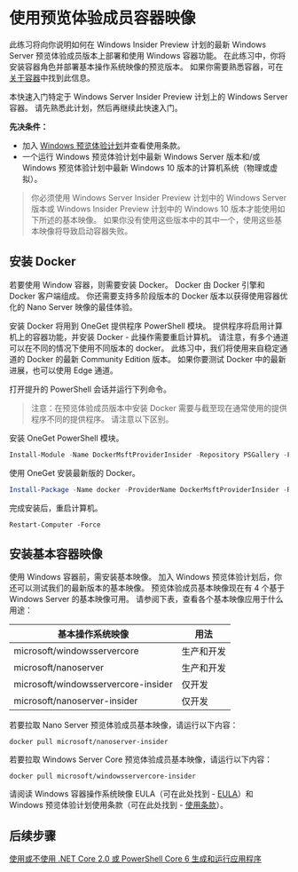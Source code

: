 # <a name="using-insider-container-images"></a>使用预览体验成员容器映像

此练习将向你说明如何在 Windows Insider Preview 计划的最新 Windows Server 预览体验成员版本上部署和使用 Windows 容器功能。 在此练习中，你将安装容器角色并部署基本操作系统映像的预览版本。 如果你需要熟悉容器，可在[关于容器](../about/index.md)中找到此信息。

本快速入门特定于 Windows Server Insider Preview 计划上的 Windows Server 容器。 请先熟悉此计划，然后再继续此快速入门。

**先决条件：**

- 加入 [Windows 预览体验计划](https://insider.windows.com/GettingStarted)并查看使用条款。
- 一个运行 Windows 预览体验计划中最新 Windows Server 版本和/或 Windows 预览体验计划中最新 Windows 10 版本的计算机系统（物理或虚拟）。

>你必须使用 Windows Server Insider Preview 计划中的 Windows Server 版本或 Windows Insider Preview 计划中的 Windows 10 版本才能使用如下所述的基本映像。 如果你没有使用这些版本中的其中一个，使用这些基本映像将导致启动容器失败。

## <a name="install-docker"></a>安装 Docker
若要使用 Window 容器，则需要安装 Docker。 Docker 由 Docker 引擎和 Docker 客户端组成。 你还需要支持多阶段版本的 Docker 版本以获得使用容器优化的 Nano Server 映像的最佳体验。

安装 Docker 将用到 OneGet 提供程序 PowerShell 模块。 提供程序将启用计算机上的容器功能，并安装 Docker - 此操作需要重启计算机。 请注意，有多个通道可以在不同的情况下使用不同版本的 docker。 此练习中，我们将使用来自稳定通道的 Docker 的最新 Community Edition 版本。 如果你要测试 Docker 中的最新进展，也可以使用 Edge 通道。

打开提升的 PowerShell 会话并运行下列命令。

>注意：在预览体验成员版本中安装 Docker 需要与截至现在通常使用的提供程序不同的提供程序。 请注意以下区别。

安装 OneGet PowerShell 模块。
```powershell
Install-Module -Name DockerMsftProviderInsider -Repository PSGallery -Force
```
使用 OneGet 安装最新版的 Docker。
```powershell
Install-Package -Name docker -ProviderName DockerMsftProviderInsider -RequiredVersion 17.06.0-ce
```
完成安装后，重启计算机。
```
Restart-Computer -Force
```

## <a name="install-base-container-image"></a>安装基本容器映像

使用 Windows 容器前，需安装基本映像。 加入 Windows 预览体验计划后，你还可以测试我们的最新版本的基本映像。 预览体验成员基本映像现在有 4 个基于 Windows Server 的基本映像可用。 请参阅下表，查看各个基本映像应用于什么用途：

| 基本操作系统映像                       | 用法                      |
|-------------------------------------|----------------------------|
| microsoft/windowsservercore         | 生产和开发 |
| microsoft/nanoserver                | 生产和开发 |
| microsoft/windowsservercore-insider | 仅开发           |
| microsoft/nanoserver-insider        | 仅开发           |

若要拉取 Nano Server 预览体验成员基本映像，请运行以下内容：

```
docker pull microsoft/nanoserver-insider
```

若要拉取 Windows Server Core 预览体验成员基本映像，请运行以下内容：

```
docker pull microsoft/windowsservercore-insider
```

请阅读 Windows 容器操作系统映像 EULA（可在此处找到 - [EULA](../EULA.md )）和 Windows 预览体验计划使用条款（可在此处找到 - [使用条款](https://www.microsoft.com/en-us/software-download/windowsinsiderpreviewserver)）。

## <a name="next-steps"></a>后续步骤

[使用或不使用 .NET Core 2.0 或 PowerShell Core 6 生成和运行应用程序](./Nano-RS3-.NET-Core-and-PS.md)
